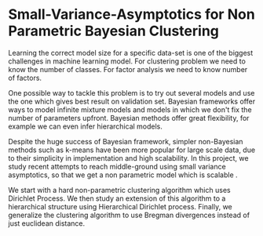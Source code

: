 # Small-Variance-Asymptotics for Non Parametric Bayesian Clustering

Learning the correct model size for a specific data-set is one of the biggest challenges in machine learning model. For clustering problem we need to know the number of classes. For factor analysis we need to know number of factors.

One possible way to tackle this problem is to try out several models and use the one which gives best result on validation set. Bayesian frameworks offer ways to model infinite mixture models and models in which we don't fix the number of parameters upfront. Bayesian methods offer great flexibility, for example we can even infer hierarchical models. 

Despite the huge success of Bayesian framework, simpler non-Bayesian methods such as k-means have been more popular for large scale data, due to their simplicity in implementation and high scalability. In this project, we study recent attempts to reach middle-ground using small variance asymptotics, so that we get a non parametric model which is scalable .

We start with a hard non-parametric clustering algorithm which uses Dirichlet Process. We then study an extension of this algorithm to a hierarchical structure using Hierarchical Dirichlet process. Finally, we generalize the clustering algorithm to use Bregman divergences instead of just euclidean distance. 
